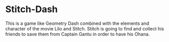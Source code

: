 # Stitch-Dash
This is a game like Geometry Dash combined with the elements and character of the movie Lilo and Stitch. Stitch is going to find and collect his friends to save them from Captain Gantu in order to have his Ohana. 
